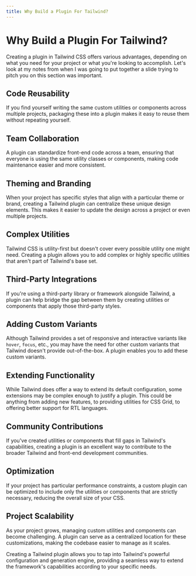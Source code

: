 ```yaml
---
title: Why Build a Plugin For Tailwind?
---
```


# Why Build a Plugin For Tailwind?

Creating a plugin in Tailwind CSS offers various advantages, depending on what you need for your project or what you're looking to accomplish. Let's look at my notes from when I was going to put together a slide trying to pitch you on this section was important.

## Code Reusability

If you find yourself writing the same custom utilities or components across multiple projects, packaging these into a plugin makes it easy to reuse them without repeating yourself.

## Team Collaboration

A plugin can standardize front-end code across a team, ensuring that everyone is using the same utility classes or components, making code maintenance easier and more consistent.

## Theming and Branding

When your project has specific styles that align with a particular theme or brand, creating a Tailwind plugin can centralize these unique design elements. This makes it easier to update the design across a project or even multiple projects.

## Complex Utilities

Tailwind CSS is utility-first but doesn't cover every possible utility one might need. Creating a plugin allows you to add complex or highly specific utilities that aren't part of Tailwind's base set.

## Third-Party Integrations

If you're using a third-party library or framework alongside Tailwind, a plugin can help bridge the gap between them by creating utilities or components that apply those third-party styles.

## Adding Custom Variants

Although Tailwind provides a set of responsive and interactive variants like `hover`, `focus`, etc., you may have the need for other custom variants that Tailwind doesn't provide out-of-the-box. A plugin enables you to add these custom variants.

## Extending Functionality

While Tailwind does offer a way to extend its default configuration, some extensions may be complex enough to justify a plugin. This could be anything from adding new features, to providing utilities for CSS Grid, to offering better support for RTL languages.

## Community Contributions

If you've created utilities or components that fill gaps in Tailwind's capabilities, creating a plugin is an excellent way to contribute to the broader Tailwind and front-end development communities.

## Optimization

If your project has particular performance constraints, a custom plugin can be optimized to include only the utilities or components that are strictly necessary, reducing the overall size of your CSS.

## Project Scalability

As your project grows, managing custom utilities and components can become challenging. A plugin can serve as a centralized location for these customizations, making the codebase easier to manage as it scales.

Creating a Tailwind plugin allows you to tap into Tailwind's powerful configuration and generation engine, providing a seamless way to extend the framework's capabilities according to your specific needs.
